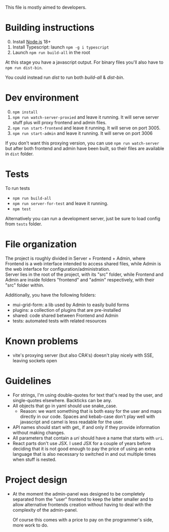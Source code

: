 This file is mostly aimed to developers.

# Building instructions

0. Install [Node.js](https://nodejs.org/) 18+
1. Install Typescript: launch `npm -g i typescript`
3. Launch `npm run build-all` in the root

At this stage you have a javascript output. For binary files you'll also have to `npm run dist-bin`.

You could instead run *dist* to run both *build-all* & *dist-bin*.  

# Dev environment

0. `npm install`
1. `npm run watch-server-proxied` and leave it running. It will serve server stuff plus will proxy frontend and admin files.
2. `npm run start-frontend` and leave it running. It will serve on port 3005.
3. `npm run start-admin` and leave it running. It will serve on port 3006

If you don't want this proxying version, you can use `npm run watch-server` but after both frontend and admin have
been built, so their files are available in `dist` folder.

# Tests

To run tests
- `npm run build-all`
- `npm run server-for-test` and leave it running.
- `npm test`

Alternatively you can run a development server, just be sure to load config from `tests` folder.

# File organization

The project is roughly divided in Server + Frontend + Admin, where Frontend is a web interface intended to access
shared files, while Admin is the web interface for configuration/administration.  
Server lies in the root of the project, with its "src" folder, while Frontend and Admin are inside folders "frontend"
and "admin" respectively, with their "src" folder within. 

Additionally, you have the following folders:
- mui-grid-form: a lib used by Admin to easily build forms  
- plugins: a collection of plugins that are pre-installed 
- shared: code shared between Frontend and Admin
- tests: automated tests with related resources

# Known problems
- vite's proxying server (but also CRA's) doesn't play nicely with SSE, leaving sockets open

# Guidelines

- For strings, I'm using double-quotes for text that's read by the user, and single-quotes elsewhere. Backticks can be any. 
- All objects that go in yaml should use snake_case.
  - Reason: we want something that is both easy for the user and maps directly in our code.
    Spaces and kebab-case don't play well with javascript and camel is less readable for the user.
- API names should start with get_ if and only if they provide information without making changes.
- All parameters that contain a *uri* should have a name that starts with `uri`.
- React parts don't use JSX. I used JSX for a couple of years before deciding that it is not good enough to pay the
  price of using an extra language that is also necessary to switched in and out multiple times when stuff is nested.  

# Project design

- At the moment the admin-panel was designed to be completely separated from the "user" frontend 
  to keep the latter smaller and to allow alternative frontends creation without having to deal with
  the complexity of the admin-panel.

  Of course this comes with a price to pay on the programmer's side, more work to do.
